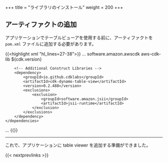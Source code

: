 +++
title = "ライブラリのインストール"
weight = 200
+++

## アーティファクトの追加

アプリケーションでテーブルビューアを使用する前に、アーティファクトを `pom.xml` ファイルに追加する必要があります。

{{<highlight xml "hl_lines=27-38">}}
...
    <dependencies>
        <!-- AWS Cloud Development Kit -->
        <dependency>
            <groupId>software.amazon.awscdk</groupId>
            <artifactId>aws-cdk-lib</artifactId>
            <version>${cdk.version}</version>
        </dependency>

        <!-- Additional Construct Libraries -->
        <dependency>
            <groupId>io.github.cdklabs</groupId>
            <artifactId>cdk-dynamo-table-view</artifactId>
            <version>0.2.488</version>
            <exclusions>
                <exclusion>
                    <groupId>software.amazon.jsii</groupId>
                    <artifactId>jsii-runtime</artifactId>
                </exclusion>
            </exclusions>
        </dependency>
    </dependencies>
...
{{</highlight>}}

----

これで、アプリケーションに table viewer を追加する準備ができました。

{{< nextprevlinks >}}
